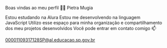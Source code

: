 Boas vindas ao meu perfil 💙💙
Pietra Mugia

Estou estudando na Alura
Estou me desenvolvendo na linguagem JavaScript
Utilizo esse espaço para minha organização e compartilhamento dos meu projetos desenvolvidos
Você pode entrar em contato comigo 📫

00001109317128SP@al.educacao.sp.gov.br
